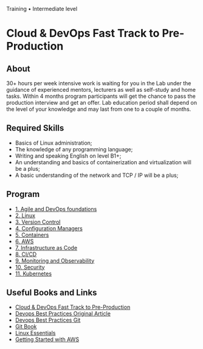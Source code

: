 Training • Intermediate level
# Cloud & DevOps Fast Track to Pre-Production

## About

30+ hours per week intensive work is waiting for you in the Lab under the guidance of experienced mentors, lecturers as well as self-study and home tasks. Within 4 months program participants will get the chance to pass the production interview and get an offer. Lab education period shall depend on the level of your knowledge and may last from one to a couple of months.

## Required Skills 

- Basics of Linux administration;
- The knowledge of any programming language;
- Writing and speaking English on level B1+;
- An understanding and basics of containerization and virtualization will be a plus;
- A basic understanding of the network and TCP / IP will be a plus;

## Program

- [1. Agile and DevOps foundations](https://github.com/zhekazuev/epam-devops-preproduction/tree/main/01-agile-and-devops)
- [2. Linux](https://github.com/zhekazuev/epam-devops-preproduction/tree/main/02-linux)
- [3. Version Control](https://github.com/zhekazuev/epam-devops-preproduction/tree/main/03-vcs)
- [4. Configuration Managers](https://github.com/zhekazuev/epam-devops-preproduction/tree/main/04-configuration-managers)
- [5. Containers](https://github.com/zhekazuev/epam-devops-preproduction/tree/main/05-containers)
- [6. AWS](https://github.com/zhekazuev/epam-devops-preproduction/tree/main/06-aws)
- [7. Infrastructure as Code](https://github.com/zhekazuev/epam-devops-preproduction/tree/main/07-iac)
- [8. CI/CD](https://github.com/zhekazuev/epam-devops-preproduction/tree/main/08-ci-cd)
- [9. Monitoring and Observability](https://github.com/zhekazuev/epam-devops-preproduction/tree/main/09-monitoring)
- [10. Security](https://github.com/zhekazuev/epam-devops-preproduction/tree/main/10-security)
- [11. Kubernetes](https://github.com/zhekazuev/epam-devops-preproduction/tree/main/11-kubernetes)

## Useful Books and Links

- [Cloud & DevOps Fast Track to Pre-Production](https://training.epam.com/#!/Training/3064?lang=en)
- [Devops Best Practices Original Article](https://wade.be/development/2017/11/05/devops-best-practices.html)
- [Devops Best Practices Git](https://gist.github.com/jpswade/4135841363e72ece8086146bd7bb5d91)
- [Git Book](https://git-scm.com/book/en/v2)
- [Linux Essentials](https://learning.lpi.org/en/learning-materials/010-160/)
- [Getting Started with AWS](https://aws.amazon.com/getting-started/?nc1=h_ls)
